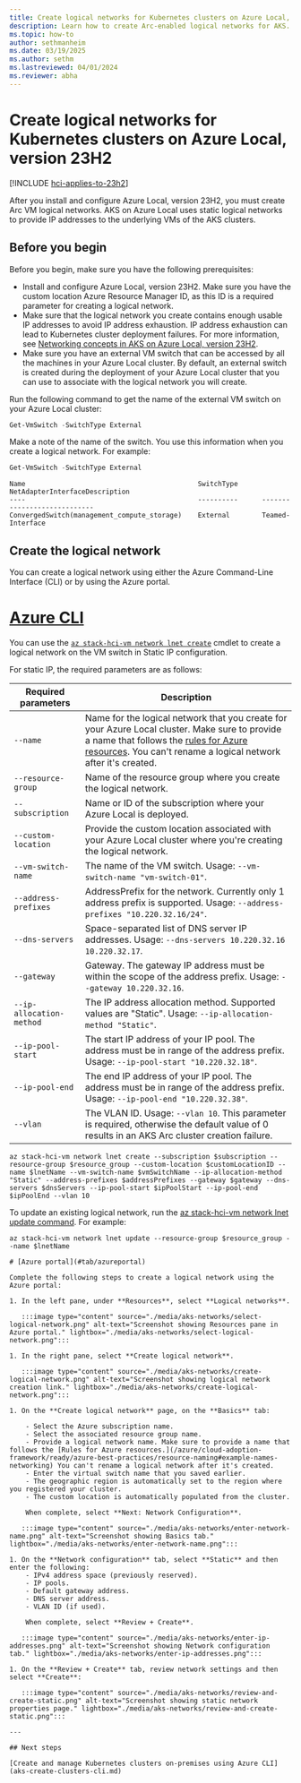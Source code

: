 ```yaml
---
title: Create logical networks for Kubernetes clusters on Azure Local, version 23H2
description: Learn how to create Arc-enabled logical networks for AKS.
ms.topic: how-to
author: sethmanheim
ms.date: 03/19/2025
ms.author: sethm 
ms.lastreviewed: 04/01/2024
ms.reviewer: abha
---
```


# Create logical networks for Kubernetes clusters on Azure Local, version 23H2

[!INCLUDE [hci-applies-to-23h2](includes/hci-applies-to-23h2.md)]

After you install and configure Azure Local, version 23H2, you must create Arc VM logical networks. AKS on Azure Local uses static logical networks to provide IP addresses to the underlying VMs of the AKS clusters.

## Before you begin

Before you begin, make sure you have the following prerequisites:

- Install and configure Azure Local, version 23H2. Make sure you have the custom location Azure Resource Manager ID, as this ID is a required parameter for creating a logical network.
- Make sure that the logical network you create contains enough usable IP addresses to avoid IP address exhaustion. IP address exhaustion can lead to Kubernetes cluster deployment failures. For more information, see [Networking concepts in AKS on Azure Local, version 23H2](aks-hci-network-system-requirements.md).
- Make sure you have an external VM switch that can be accessed by all the machines in your Azure Local cluster. By default, an external switch is created during the deployment of your Azure Local cluster that you can use to associate with the logical network you will create.

Run the following command to get the name of the external VM switch on your Azure Local cluster:

```powershell
Get-VmSwitch -SwitchType External
```

Make a note of the name of the switch. You use this information when you create a logical network. For example:

```powershell
Get-VmSwitch -SwitchType External
```

```output
Name                                           SwitchType      NetAdapterInterfaceDescription
----                                           ----------      ----------------------------
ConvergedSwitch(management_compute_storage)    External        Teamed-Interface
```

## Create the logical network

You can create a logical network using either the Azure Command-Line Interface (CLI) or by using the Azure portal.

# [Azure CLI](#tab/azurecli)

You can use the [`az stack-hci-vm network lnet create`](/cli/azure/stack-hci-vm/network/lnet#az-stack-hci-vm-network-lnet-create) cmdlet to create a logical network on the VM switch in Static IP configuration.

For static IP, the required parameters are as follows:

| Required parameters | Description |
|------------|-------------|
| `--name`  | Name for the logical network that you create for your Azure Local cluster. Make sure to provide a name that follows the [rules for Azure resources](/azure/cloud-adoption-framework/ready/azure-best-practices/resource-naming#example-names-networking). You can't rename a logical network after it's created. |
| `--resource-group` | Name of the resource group where you create the logical network. |
| `--subscription` | Name or ID of the subscription where your Azure Local is deployed. |
| `--custom-location` | Provide the custom location associated with your Azure Local cluster where you're creating the logical network. |
| `--vm-switch-name`     | The name of the VM switch. Usage: `--vm-switch-name "vm-switch-01"`. |
| `--address-prefixes` | AddressPrefix for the network. Currently only 1 address prefix is supported. Usage: `--address-prefixes "10.220.32.16/24"`. |
| `--dns-servers`      | Space-separated list of DNS server IP addresses. Usage: `--dns-servers 10.220.32.16 10.220.32.17`. |
| `--gateway`         | Gateway. The gateway IP address must be within the scope of the address prefix. Usage: `--gateway 10.220.32.16`. |
| `--ip-allocation-method`   | The IP address allocation method. Supported values are "Static". Usage: `--ip-allocation-method "Static"`. |
| `--ip-pool-start`     | The start IP address of your IP pool. The address must be in range of the address prefix. Usage: `--ip-pool-start "10.220.32.18"`.  |
| `--ip-pool-end`       | The end IP address of your IP pool. The address must be in range of the address prefix. Usage: `--ip-pool-end "10.220.32.38"`.  |
| `--vlan`              | The VLAN ID. Usage: `--vlan 10`. This parameter is required, otherwise the default value of 0 results in an AKS Arc cluster creation failure.  |

```azurecli
az stack-hci-vm network lnet create --subscription $subscription --resource-group $resource_group --custom-location $customLocationID --name $lnetName --vm-switch-name $vmSwitchName --ip-allocation-method "Static" --address-prefixes $addressPrefixes --gateway $gateway --dns-servers $dnsServers --ip-pool-start $ipPoolStart --ip-pool-end $ipPoolEnd --vlan 10
```

To update an existing logical network, run the [az stack-hci-vm network lnet update command](/cli/azure/stack-hci-vm/network/lnet). For example:

```azurecli
az stack-hci-vm network lnet update --resource-group $resource_group --name $lnetName

# [Azure portal](#tab/azureportal)

Complete the following steps to create a logical network using the Azure portal:

1. In the left pane, under **Resources**, select **Logical networks**.

   :::image type="content" source="./media/aks-networks/select-logical-network.png" alt-text="Screenshot showing Resources pane in Azure portal." lightbox="./media/aks-networks/select-logical-network.png":::

1. In the right pane, select **Create logical network**.

   :::image type="content" source="./media/aks-networks/create-logical-network.png" alt-text="Screenshot showing logical network creation link." lightbox="./media/aks-networks/create-logical-network.png":::

1. On the **Create logical network** page, on the **Basics** tab:

    - Select the Azure subscription name.
    - Select the associated resource group name.
    - Provide a logical network name. Make sure to provide a name that follows the [Rules for Azure resources.](/azure/cloud-adoption-framework/ready/azure-best-practices/resource-naming#example-names-networking) You can't rename a logical network after it's created.
    - Enter the virtual switch name that you saved earlier.
    - The geographic region is automatically set to the region where you registered your cluster.
    - The custom location is automatically populated from the cluster.

    When complete, select **Next: Network Configuration**.

   :::image type="content" source="./media/aks-networks/enter-network-name.png" alt-text="Screenshot showing Basics tab." lightbox="./media/aks-networks/enter-network-name.png":::

1. On the **Network configuration** tab, select **Static** and then enter the following:
    - IPv4 address space (previously reserved).
    - IP pools.
    - Default gateway address.
    - DNS server address.
    - VLAN ID (if used).

    When complete, select **Review + Create**.

   :::image type="content" source="./media/aks-networks/enter-ip-addresses.png" alt-text="Screenshot showing Network configuration tab." lightbox="./media/aks-networks/enter-ip-addresses.png":::

1. On the **Review + Create** tab, review network settings and then select **Create**:

   :::image type="content" source="./media/aks-networks/review-and-create-static.png" alt-text="Screenshot showing static network properties page." lightbox="./media/aks-networks/review-and-create-static.png":::

---

## Next steps

[Create and manage Kubernetes clusters on-premises using Azure CLI](aks-create-clusters-cli.md)

